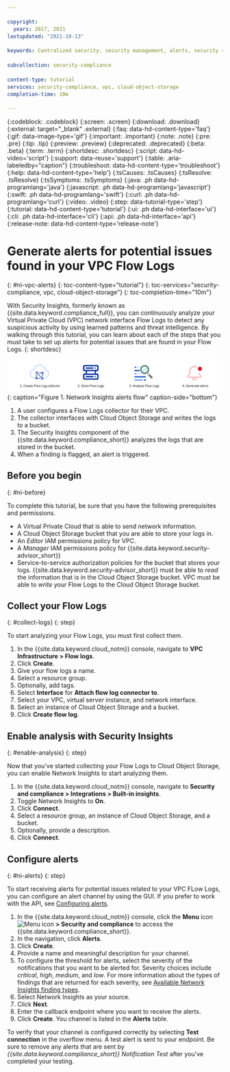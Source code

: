```yaml
---

copyright:
  years: 2017, 2021
lastupdated: "2021-10-13"

keywords: Centralized security, security management, alerts, security risk, insights, threat detection, vpc, flow logs, flow log alerts, findings, network insights

subcollection: security-compliance

content-type: tutorial
services: security-compliance, vpc, cloud-object-storage
completion-time: 10m

---
```


{:codeblock: .codeblock}
{:screen: .screen}
{:download: .download}
{:external: target="_blank" .external}
{:faq: data-hd-content-type='faq'}
{:gif: data-image-type='gif'}
{:important: .important}
{:note: .note}
{:pre: .pre}
{:tip: .tip}
{:preview: .preview}
{:deprecated: .deprecated}
{:beta: .beta}
{:term: .term}
{:shortdesc: .shortdesc}
{:script: data-hd-video='script'}
{:support: data-reuse='support'}
{:table: .aria-labeledby="caption"}
{:troubleshoot: data-hd-content-type='troubleshoot'}
{:help: data-hd-content-type='help'}
{:tsCauses: .tsCauses}
{:tsResolve: .tsResolve}
{:tsSymptoms: .tsSymptoms}
{:java: .ph data-hd-programlang='java'}
{:javascript: .ph data-hd-programlang='javascript'}
{:swift: .ph data-hd-programlang='swift'}
{:curl: .ph data-hd-programlang='curl'}
{:video: .video}
{:step: data-tutorial-type='step'}
{:tutorial: data-hd-content-type='tutorial'}
{:ui: .ph data-hd-interface='ui'}
{:cli: .ph data-hd-interface='cli'}
{:api: .ph data-hd-interface='api'}
{:release-note: data-hd-content-type='release-note'}

# Generate alerts for potential issues found in your VPC Flow Logs
{: #ni-vpc-alerts}
{: toc-content-type="tutorial"}
{: toc-services="security-compliance, vpc, cloud-object-storage"}
{: toc-completion-time="10m"}

With Security Insights, formerly known as {{site.data.keyword.compliance_full}}, you can continuously analyze your Virtual Private Cloud (VPC) network interface Flow Logs to detect any suspicious activity by using learned patterns and threat intelligence. By walking through this tutorial, you can learn about each of the steps that you must take to set up alerts for potential issues that are found in your Flow Logs.
{: shortdesc}

![The Network Insights Alert flow. The graphics in this image are explained fully in the surrounding text.](../images/ni-alert-flow.svg){: caption="Figure 1. Network Insights alerts flow" caption-side="bottom"}

1. A user configures a Flow Logs collector for their VPC.
2. The collector interfaces with Cloud Object Storage and writes the logs to a bucket.
3. The Security Insights component of the {{site.data.keyword.compliance_short}} analyzes the logs that are stored in the bucket.
4. When a finding is flagged, an alert is triggered.


## Before you begin
{: #ni-before}

To complete this tutorial, be sure that you have the following prerequisites and permissions.

* A Virtual Private Cloud that is able to send network information.
* A Cloud Object Storage bucket that you are able to store your logs in.
* An *Editor* IAM permissions policy for VPC.
* A *Manager* IAM permissions policy for {{site.data.keyword.security-advisor_short}}
* Service-to-service authorization policies for the bucket that stores your logs. {{site.data.keyword.security-advisor_short}} must be able to *read* the information that is in the Cloud Object Storage bucket. VPC must be able to *write* your Flow Logs to the Cloud Object Storage bucket.


## Collect your Flow Logs
{: #collect-logs}
{: step}

To start analyzing your Flow Logs, you must first collect them.

1. In the {{site.data.keyword.cloud_notm}} console, navigate to **VPC Infrastructure > Flow logs**.
2. Click **Create**.
3. Give your flow logs a name.
4. Select a resource group.
5. Optionally, add tags.
6. Select **Interface** for **Attach flow log connector to**.
7. Select your VPC, virtual server instance, and network interface.
8. Select an instance of Cloud Object Storage and a bucket.
9. Click **Create flow log**.


## Enable analysis with Security Insights
{: #enable-analysis}
{: step}

Now that you've started collecting your Flow Logs to Cloud Object Storage, you can enable Network Insights to start analyzing them.

1. In the {{site.data.keyword.cloud_notm}} console, navigate to **Security and compliance > Integrations > Built-in insights**.
2. Toggle Network Insights to **On**.
3. Click **Connect**.
4. Select a resource group, an instance of Cloud Object Storage, and a bucket.
5. Optionally, provide a description.
6. Click **Connect**.


## Configure alerts
{: #ni-alerts}
{: step}

To start receiving alerts for potential issues related to your VPC FLow Logs, you can configure an alert channel by using the GUI. If you prefer to work with the API, see [Configuring alerts](/docs/security-compliance?topic=security-compliance-notifications).

1. In the {{site.data.keyword.cloud_notm}} console, click the **Menu** icon ![Menu icon](../../icons/icon_hamburger.svg) **> Security and compliance** to access the {{site.data.keyword.compliance_short}}.
2. In the navigation, click **Alerts**.
3. Click **Create**.
4. Provide a name and meaningful description for your channel.
5. To configure the threshold for alerts, select the severity of the notifications that you want to be alerted for. Severity choices include *critical*, *high*, *medium*, and *low*. For more information about the types of findings that are returned for each severity, see [Available Network Insights finding types](/docs/security-compliance?topic=security-compliance-network-insights-finding-types).
6. Select Network Insights as your source.
7. Click **Next**.
8. Enter the callback endpoint where you want to receive the alerts.
9. Click **Create**. You channel is listed in the **Alerts** table. 


To verify that your channel is configured correctly by selecting **Test connection** in the overflow menu. A test alert is sent to your endpoint. Be sure to remove any alerts that are sent by *{{site.data.keyword.compliance_short}} Notification Test* after you've completed your testing.

